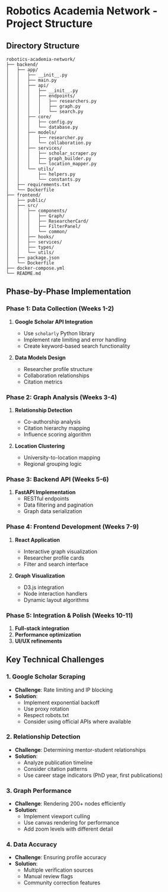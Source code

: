 # Robotics Academia Network - Project Structure

## Directory Structure
```
robotics-academia-network/
├── backend/
│   ├── app/
│   │   ├── __init__.py
│   │   ├── main.py
│   │   ├── api/
│   │   │   ├── __init__.py
│   │   │   ├── endpoints/
│   │   │   │   ├── researchers.py
│   │   │   │   ├── graph.py
│   │   │   │   └── search.py
│   │   ├── core/
│   │   │   ├── config.py
│   │   │   └── database.py
│   │   ├── models/
│   │   │   ├── researcher.py
│   │   │   └── collaboration.py
│   │   ├── services/
│   │   │   ├── scholar_scraper.py
│   │   │   ├── graph_builder.py
│   │   │   └── location_mapper.py
│   │   └── utils/
│   │       ├── helpers.py
│   │       └── constants.py
│   ├── requirements.txt
│   └── Dockerfile
├── frontend/
│   ├── public/
│   ├── src/
│   │   ├── components/
│   │   │   ├── Graph/
│   │   │   ├── ResearcherCard/
│   │   │   ├── FilterPanel/
│   │   │   └── common/
│   │   ├── hooks/
│   │   ├── services/
│   │   ├── types/
│   │   └── utils/
│   ├── package.json
│   └── Dockerfile
├── docker-compose.yml
└── README.md
```

## Phase-by-Phase Implementation

### Phase 1: Data Collection (Weeks 1-2)
1. **Google Scholar API Integration**
   - Use `scholarly` Python library
   - Implement rate limiting and error handling
   - Create keyword-based search functionality

2. **Data Models Design**
   - Researcher profile structure
   - Collaboration relationships
   - Citation metrics

### Phase 2: Graph Analysis (Weeks 3-4)
1. **Relationship Detection**
   - Co-authorship analysis
   - Citation hierarchy mapping
   - Influence scoring algorithm

2. **Location Clustering**
   - University-to-location mapping
   - Regional grouping logic

### Phase 3: Backend API (Weeks 5-6)
1. **FastAPI Implementation**
   - RESTful endpoints
   - Data filtering and pagination
   - Graph data serialization

### Phase 4: Frontend Development (Weeks 7-9)
1. **React Application**
   - Interactive graph visualization
   - Researcher profile cards
   - Filter and search interface

2. **Graph Visualization**
   - D3.js integration
   - Node interaction handlers
   - Dynamic layout algorithms

### Phase 5: Integration & Polish (Weeks 10-11)
1. **Full-stack integration**
2. **Performance optimization**
3. **UI/UX refinements**

## Key Technical Challenges

### 1. Google Scholar Scraping
- **Challenge**: Rate limiting and IP blocking
- **Solution**: 
  - Implement exponential backoff
  - Use proxy rotation
  - Respect robots.txt
  - Consider using official APIs where available

### 2. Relationship Detection
- **Challenge**: Determining mentor-student relationships
- **Solution**:
  - Analyze publication timeline
  - Consider citation patterns
  - Use career stage indicators (PhD year, first publications)

### 3. Graph Performance
- **Challenge**: Rendering 200+ nodes efficiently
- **Solution**:
  - Implement viewport culling
  - Use canvas rendering for performance
  - Add zoom levels with different detail

### 4. Data Accuracy
- **Challenge**: Ensuring profile accuracy
- **Solution**:
  - Multiple verification sources
  - Manual review flags
  - Community correction features